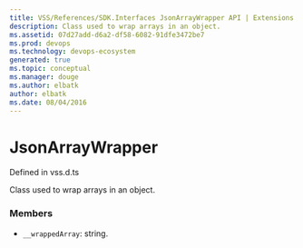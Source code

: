 ```yaml
---
title: VSS/References/SDK.Interfaces JsonArrayWrapper API | Extensions for Visual Studio Team Services
description: Class used to wrap arrays in an object.
ms.assetid: 07d27add-d6a2-df58-6082-91dfe3472be7
ms.prod: devops
ms.technology: devops-ecosystem
generated: true
ms.topic: conceptual
ms.manager: douge
ms.author: elbatk
author: elbatk
ms.date: 08/04/2016
---
```


# JsonArrayWrapper

Defined in vss.d.ts


Class used to wrap arrays in an object. 

### Members

* `__wrappedArray`: string. 

